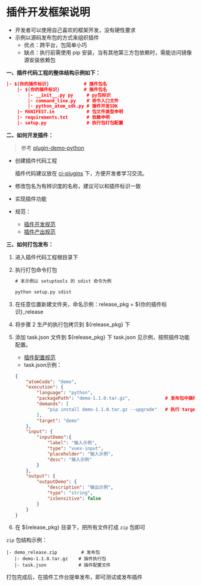 # 插件开发框架说明

- 开发者可以使用自己喜欢的框架开发，没有硬性要求
- 示例以源码发布包的方式来组织插件
  - 优点：跨平台，包简单小巧
  - 缺点：执行前需使用 pip 安装，当有其他第三方包依赖时，需能访问镜像源安装依赖包

**一、插件代码工程的整体结构示例如下：**

```json
|- ${你的插件标识}             # 插件包名
    |- ${你的插件标识}         # 插件包名
        |- __init__.py py     # py包标识
        |- command_line.py    # 命令入口文件
        |- python_atom_sdk.py # 插件开发SDK
    |- MANIFEST.in            # 包文件类型申明
    |- requirements.txt       # 依赖申明
    |- setup.py               # 执行包打包配置
```

**二、如何开发插件：**

> 参考 [plugin-demo-python](https://github.com/ci-plugins/plugin-demo-python)

- 创建插件代码工程

  插件代码建议放在 [ci-plugins](https://github.com/ci-plugins) 下，方便开发者学习交流。
- 修改包名为有辨识度的名称，建议可以和插件标识一致
- 实现插件功能
- 规范：
  - [插件开发规范](../specification/plugin_dev.md)
  - [插件产出规范](../specification/plugin_output.md)

**三、如何打包发布：**

 1. 进入插件代码工程根目录下
 2. 执行打包命令打包

    ```cmd
    # 本示例以 setuptools 的 sdist 命令为例

    python setup.py sdist
    ```

 3. 在任意位置新建文件夹，命名示例：release_pkg = ${你的插件标识}_release
 4. 将步骤 2 生产的执行包拷贝到 ${release_pkg} 下
 5. 添加 task.json 文件到 ${release_pkg} 下
    task.json 见示例，按照插件功能配置。
    - [插件配置规范](../specification/plugin_config.md)
    - task.json示例：

    ```json
    {
        "atomCode": "demo",
        "execution": {
            "language": "python",
            "packagePath": "demo-1.1.0.tar.gz",             # 发布包中插件安装包的相对路径
            "demands": [
                "pip install demo-1.1.0.tar.gz --upgrade"   # 执行 target 命令前需进行的操作，如安装依赖等
            ],
            "target": "demo"
        },
        "input": {
            "inputDemo":{
                "label": "输入示例",  
                "type": "vuex-input",
                "placeholder": "输入示例",
                "desc": "输入示例"
            }
        },
        "output": {
            "outputDemo": {
                "description": "输出示例",
                "type": "string",
                "isSensitive": false
            }
        }
    }

    ```

 6. 在 ${release_pkg} 目录下，把所有文件打成 `zip` 包即可

`zip` 包结构示例：

 ```
|- demo_release.zip         # 发布包
    |- demo-1.1.0.tar.gz    # 插件执行包
    |- task.json            # 插件配置文件
```

 打包完成后，在插件工作台提单发布，即可测试或发布插件

